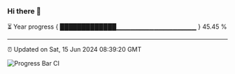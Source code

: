 ### Hi there 👋

⏳ Year progress { █████████████▁▁▁▁▁▁▁▁▁▁▁▁▁▁▁▁▁ } 45.45 %

---

⏰ Updated on Sat, 15 Jun 2024 08:39:20 GMT

![Progress Bar CI](https://github.com/IshwaranRudhara/GIT-ACTION/workflows/Progress%20Bar%20CI/badge.svg)
